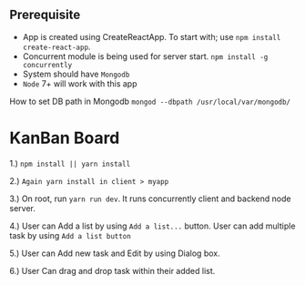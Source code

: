 

## Prerequisite

- App is created using CreateReactApp. To start with; use `npm install create-react-app`. 
- Concurrent module is being used for server start. `npm install -g concurrently`
- System should have `Mongodb`
- `Node` 7+ will work with this app

How to set DB path in Mongodb
`mongod --dbpath /usr/local/var/mongodb/`

# KanBan Board

1.) `npm install || yarn install`

2.) `Again yarn install in client > myapp`

3.) On root, run `yarn run dev`. It runs concurrently client and backend node server. 

4.) User can Add a list by using `Add a list...` button. User can add multiple task by using `Add a list button`

5.) User can Add new task and Edit by using Dialog box.

6.) User Can drag and drop task within their added list.